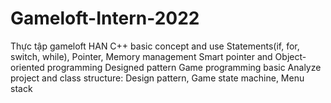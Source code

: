 # Gameloft-Intern-2022
Thực tập gameloft HAN
C++ basic concept and use
Statements(if, for, switch, while), Pointer, Memory management
Smart pointer and Object-oriented programming
Designed pattern
Game programming basic
Analyze project and class structure: Design pattern, Game state machine, Menu stack